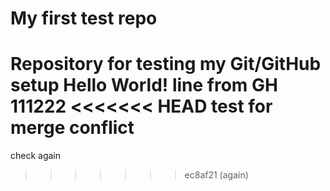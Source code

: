 # My first test repo
Repository for testing my Git/GitHub setup
Hello World!
line from GH
111222
<<<<<<< HEAD
test for merge conflict
=======
check again
>>>>>>> ec8af21 (again)
